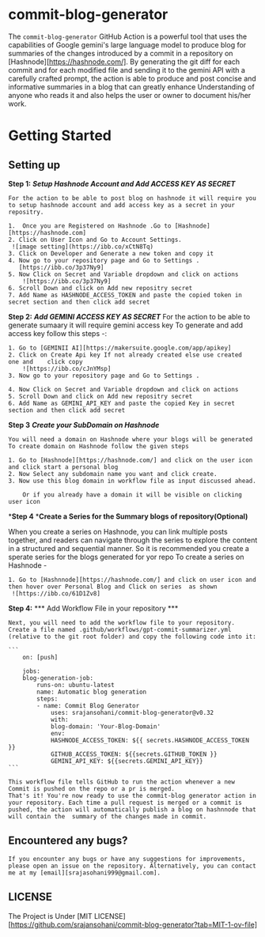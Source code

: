 # commit-blog-generator


The `commit-blog-generator` GitHub Action is a powerful tool that uses the capabilities of Google gemini's large language model to produce blog for summaries of the changes introduced by a commit in a repository on [Hashnode][https://hashnode.com/]. By generating the git diff for each commit and for each modified file and sending it to the gemini API with a carefully crafted prompt, the action is able to produce and post concise and informative summaries in a blog that can greatly enhance Understanding of anyone who reads it and also helps the user or owner to document his/her work.

# Getting Started

## Setting up

**Step 1:** ***Setup Hashnode Account and Add ACCESS KEY AS SECRET***

    For the action to be able to post blog on hashnode it will require you to setup hashnode account and add access key as a secret in your repositry.

    1.  Once you are Registered on Hashnode .Go to [Hashnode][https://hashnode.com]
    2. Click on User Icon and Go to Account Settings.
     ![image setting](https://ibb.co/xCtN8Tq)
    3. Click on Developer and Generate a new token and copy it
    4. Now go to your repository page and Go to Settings .
       [https://ibb.co/3p37Ny9]
    5. Now Click on Secret and Variable dropdown and click on actions 
        ![https://ibb.co/3p37Ny9]
    6. Scroll Down and click on Add new repositry secret 
    7. Add Name as HASHNODE_ACCESS_TOKEN and paste the copied token in secret section and then click add secret
    
**Step 2:** ***Add GEMINI ACCESS KEY  AS SECRET***
    For the action to be able to generate sumaary it will require gemini access key To generate and add access key follow this steps -:
    
    1. Go to [GEMINII AI][https://makersuite.google.com/app/apikey] 
    2. Click on Create Api key If not already created else use created  one and    click copy 
        ![https://ibb.co/cJnYMsp]
    3. Now go to your repository page and Go to Settings .
        
    4. Now Click on Secret and Variable dropdown and click on actions 
    5. Scroll Down and click on Add new repositry secret 
    6. Add Name as GEMINI_API_KEY and paste the copied Key in secret section and then click add secret
    
**Step 3** ***Create your SubDomain on Hashnode***
    
    You will need a domain on Hashnode where your blogs will be generated 
    To create domain on Hashnode follow the given steps

    1. Go to [Hashnode][https://hashnode.com/] and click on the user icon and click start a personal blog
    2. Now Select any subdomain name you want and click create.
    3. Now use this blog domain in workflow file as input discussed ahead. 
        
        Or if you already have a domain it will be visible on clicking user icon

***Step 4** ***Create a Series for the Summary blogs of repository(Optional)**

  When you create a series on Hashnode, you can link multiple posts together, and readers can navigate through the series to explore the content in a structured and sequential manner.
    So it is recommended you create a sperate series for the blogs generated for yor repo 
    To create a series on Hashnode -

    1. Go to [Hashnnode][https://hashnode.com/] and click on user icon and then hover over Personal Blog and Click on series  as shown 
     ![https://ibb.co/61D1Zv8]


**Step 4:** *** Add Workflow File in your repository ***

    Next, you will need to add the workflow file to your repository. Create a file named .github/workflows/gpt-commit-summarizer.yml (relative to the git root folder) and copy the following code into it:
   
    ```
        on: [push]

        jobs:
        blog-generation-job:
            runs-on: ubuntu-latest
            name: Automatic blog generation
            steps:
            - name: Commit Blog Generator
                uses: srajansohani/commit-blog-generator@v0.32
                with:
                blog-domain: 'Your-Blog-Domain'
                env: 
                HASHNODE_ACCESS_TOKEN: ${{ secrets.HASHNODE_ACCESS_TOKEN }}
                GITHUB_ACCESS_TOKEN: ${{secrets.GITHUB_TOKEN }}
                GEMINI_API_KEY: ${{secrets.GEMINI_API_KEY}}
    ```

    This workflow file tells GitHub to run the action whenever a new Commit is pushed on the repo or a pr is merged.
    That's it! You're now ready to use the commit-blog generator action in your repository. Each time a pull request is merged or a commit is pushed, the action will automatically publish a blog on hashnnode that will contain the  summary of the changes made in commit.


## Encountered any bugs?
    If you encounter any bugs or have any suggestions for improvements, please open an issue on the repository. Alternatively, you can contact me at my [email][srajasohani999@gmail.com].

## LICENSE

The Project is Under [MIT LICENSE][https://github.com/srajansohani/commit-blog-generator?tab=MIT-1-ov-file]
